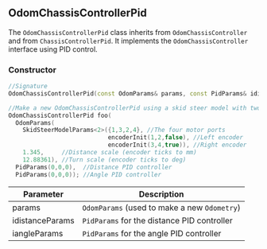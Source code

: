 ## OdomChassisControllerPid

The `OdomChassisControllerPid` class inherits from `OdomChassisController` and from `ChassisControllerPid`. It implements the `OdomChassisController` interface using PID control.

### Constructor

```c++
//Signature
OdomChassisControllerPid(const OdomParams& params, const PidParams& idistanceParams, const PidParams& iangleParams)

//Make a new OdomChassisControllerPid using a skid steer model with two motors per side
OdomChassisControllerPid foo(
  OdomParams(
    SkidSteerModelParams<2>({1,3,2,4}, //The four motor ports
                            encoderInit(1,2,false), //Left encoder
                            encoderInit(3,4,true)), //Right encoder
    1.345,     //Distance scale (encoder ticks to mm)
    12.88361), //Turn scale (encoder ticks to deg)
  PidParams(0,0,0),  //Distance PID controller
  PidParams(0,0,0)); //Angle PID controller
```

Parameter | Description
----------|------------
params | `OdomParams` (used to make a new `Odometry`)
idistanceParams | `PidParams` for the distance PID controller
iangleParams | `PidParams` for the angle PID controller
